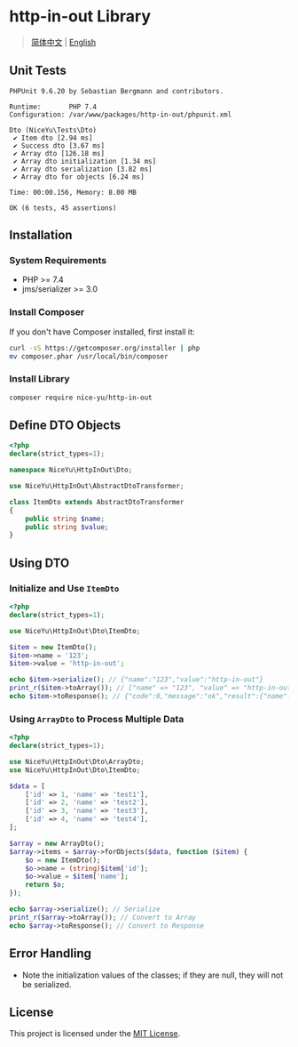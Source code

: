 
# http-in-out Library

> [简体中文](README.zh-CN.md) | [English](README.md)
> 
## Unit Tests

```
PHPUnit 9.6.20 by Sebastian Bergmann and contributors.

Runtime:       PHP 7.4
Configuration: /var/www/packages/http-in-out/phpunit.xml

Dto (NiceYu\Tests\Dto)
 ✔ Item dto [2.94 ms]
 ✔ Success dto [3.67 ms]
 ✔ Array dto [126.18 ms]
 ✔ Array dto initialization [1.34 ms]
 ✔ Array dto serialization [3.82 ms]
 ✔ Array dto for objects [6.24 ms]

Time: 00:00.156, Memory: 8.00 MB

OK (6 tests, 45 assertions)
```

## Installation

### System Requirements
- PHP >= 7.4
- jms/serializer >= 3.0

### Install Composer

If you don't have Composer installed, first install it:
```sh
curl -sS https://getcomposer.org/installer | php
mv composer.phar /usr/local/bin/composer
```

### Install Library

```sh
composer require nice-yu/http-in-out
```

## Define DTO Objects

```php
<?php
declare(strict_types=1);

namespace NiceYu\HttpInOut\Dto;

use NiceYu\HttpInOut\AbstractDtoTransformer;

class ItemDto extends AbstractDtoTransformer
{
    public string $name;
    public string $value;
}
```

## Using DTO

### Initialize and Use `ItemDto`

```php
<?php
declare(strict_types=1);

use NiceYu\HttpInOut\Dto\ItemDto;

$item = new ItemDto();
$item->name = '123';
$item->value = 'http-in-out';

echo $item->serialize(); // {"name":"123","value":"http-in-out"}
print_r($item->toArray()); // ["name" => "123", "value" => "http-in-out"]
echo $item->toResponse(); // {"code":0,"message":"ok","result":{"name":"123","value":"http-in-out"}}
```

### Using `ArrayDto` to Process Multiple Data

```php
<?php
declare(strict_types=1);

use NiceYu\HttpInOut\Dto\ArrayDto;
use NiceYu\HttpInOut\Dto\ItemDto;

$data = [
    ['id' => 1, 'name' => 'test1'],
    ['id' => 2, 'name' => 'test2'],
    ['id' => 3, 'name' => 'test3'],
    ['id' => 4, 'name' => 'test4'],
];

$array = new ArrayDto();
$array->items = $array->forObjects($data, function ($item) {
    $o = new ItemDto();
    $o->name = (string)$item['id'];
    $o->value = $item['name'];
    return $o;
});

echo $array->serialize(); // Serialize
print_r($array->toArray()); // Convert to Array
echo $array->toResponse(); // Convert to Response
```

## Error Handling

- Note the initialization values of the classes; if they are null, they will not be serialized.

## License

This project is licensed under the [MIT License](LICENSE).
